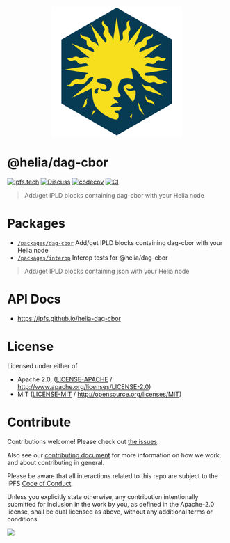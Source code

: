 <p align="center">
  <a href="https://github.com/ipfs/helia" title="Helia">
    <img src="https://raw.githubusercontent.com/ipfs/helia/main/assets/helia.png" alt="Helia logo" width="300" />
  </a>
</p>

# @helia/dag-cbor

[![ipfs.tech](https://img.shields.io/badge/project-IPFS-blue.svg?style=flat-square)](https://ipfs.tech)
[![Discuss](https://img.shields.io/discourse/https/discuss.ipfs.tech/posts.svg?style=flat-square)](https://discuss.ipfs.tech)
[![codecov](https://img.shields.io/codecov/c/github/ipfs/helia-dag-cbor.svg?style=flat-square)](https://codecov.io/gh/ipfs/helia-dag-cbor)
[![CI](https://img.shields.io/github/actions/workflow/status/ipfs/helia-dag-cbor/js-test-and-release.yml?branch=main\&style=flat-square)](https://github.com/ipfs/helia-dag-cbor/actions/workflows/js-test-and-release.yml?query=branch%3Amain)

> Add/get IPLD blocks containing dag-cbor with your Helia node

# Packages

- [`/packages/dag-cbor`](./packages/dag-cbor) Add/get IPLD blocks containing dag-cbor with your Helia node
- [`/packages/interop`](./packages/interop) Interop tests for @helia/dag-cbor

> Add/get IPLD blocks containing json with your Helia node

# API Docs

- <https://ipfs.github.io/helia-dag-cbor>

# License

Licensed under either of

- Apache 2.0, ([LICENSE-APACHE](LICENSE-APACHE) / <http://www.apache.org/licenses/LICENSE-2.0>)
- MIT ([LICENSE-MIT](LICENSE-MIT) / <http://opensource.org/licenses/MIT>)

# Contribute

Contributions welcome! Please check out [the issues](https://github.com/ipfs/helia-dag-cbor/issues).

Also see our [contributing document](https://github.com/ipfs/community/blob/master/CONTRIBUTING_JS.md) for more information on how we work, and about contributing in general.

Please be aware that all interactions related to this repo are subject to the IPFS [Code of Conduct](https://github.com/ipfs/community/blob/master/code-of-conduct.md).

Unless you explicitly state otherwise, any contribution intentionally submitted for inclusion in the work by you, as defined in the Apache-2.0 license, shall be dual licensed as above, without any additional terms or conditions.

[![](https://cdn.rawgit.com/jbenet/contribute-ipfs-gif/master/img/contribute.gif)](https://github.com/ipfs/community/blob/master/CONTRIBUTING.md)

